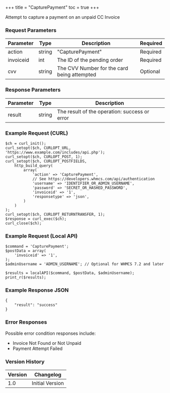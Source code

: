 +++
title = "CapturePayment"
toc = true
+++

Attempt to capture a payment on an unpaid CC Invoice

### Request Parameters

| Parameter | Type | Description | Required |
| --------- | ---- | ----------- | -------- |
| action | string | "CapturePayment" | Required |
| invoiceid | int | The ID of the pending order | Required |
| cvv | string | The CVV Number for the card being attempted | Optional |

### Response Parameters

| Parameter | Type | Description |
| --------- | ---- | ----------- |
| result | string | The result of the operation: success or error |


### Example Request (CURL)

```
$ch = curl_init();
curl_setopt($ch, CURLOPT_URL, 'https://www.example.com/includes/api.php');
curl_setopt($ch, CURLOPT_POST, 1);
curl_setopt($ch, CURLOPT_POSTFIELDS,
    http_build_query(
        array(
            'action' => 'CapturePayment',
            // See https://developers.whmcs.com/api/authentication
            'username' => 'IDENTIFIER_OR_ADMIN_USERNAME',
            'password' => 'SECRET_OR_HASHED_PASSWORD',
            'invoiceid' => '1',
            'responsetype' => 'json',
        )
    )
);
curl_setopt($ch, CURLOPT_RETURNTRANSFER, 1);
$response = curl_exec($ch);
curl_close($ch);
```


### Example Request (Local API)

```
$command = 'CapturePayment';
$postData = array(
    'invoiceid' => '1',
);
$adminUsername = 'ADMIN_USERNAME'; // Optional for WHMCS 7.2 and later

$results = localAPI($command, $postData, $adminUsername);
print_r($results);
```


### Example Response JSON

```
{
    "result": "success"
}
```


### Error Responses

Possible error condition responses include:

* Invoice Not Found or Not Unpaid
* Payment Attempt Failed


### Version History

| Version | Changelog |
| ------- | --------- |
| 1.0 | Initial Version |
